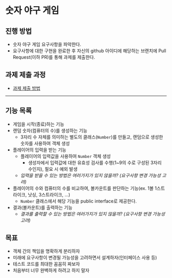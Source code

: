 # 숫자 야구 게임
## 진행 방법
* 숫자 야구 게임 요구사항을 파악한다.
* 요구사항에 대한 구현을 완료한 후 자신의 github 아이디에 해당하는 브랜치에 Pull Request(이하 PR)를 통해 과제를 제출한다.

## 과제 제출 과정
* [과제 제출 방법](https://github.com/next-step/nextstep-docs/tree/master/precourse)

---
## 기능 목록
* 게임을 시작(종료)하는 기능
* 랜덤 숫자(컴퓨터의 수)를 생성하는 기능
  * 3자리 수 자체를 의미하는 별도의 클래스(`Number`)를 만들고, 랜덤으로 생성한 숫자를 사용하여 객체 생성
* 플레이어의 입력을 받는 기능
  * 플레이어의 입력값을 사용하여 `Number` 객체 생성
    * 생성자에서 입력값에 대한 유효성 검사를 수행(1~9의 수로 구성된 3자리 수인지), 필요 시 예외 발생
  * _입력을 받을 수 있는 방법은 여러가지가 있지 않을까? (요구사항 변경 가능성 고려)_
* 플레이어의 수와 컴퓨터의 수를 비교하여, 볼카운트를 판단하는 기능(ex. 1볼 1스트라이크, 낫싱, 3스트라이크, ...)
  * `Number` 클래스에서 해당 기능을 public interface로 제공한다.
* 결과(볼카운트)를 출력하는 기능
  * _결과를 출력할 수 있는 방법은 여러가지가 있지 않을까? (요구사항 변경 가능성 고려)_

## 목표
* 객체 간의 책임을 명확하게 분리하자
* 미래에 요구사항이 변경될 가능성을 고려하면서 설계하자(인터페이스 사용 등)
* 테스트 코드를 최대한 꼼꼼히 짜보자
* 처음부터 너무 완벽하게 하려고 하지 말자